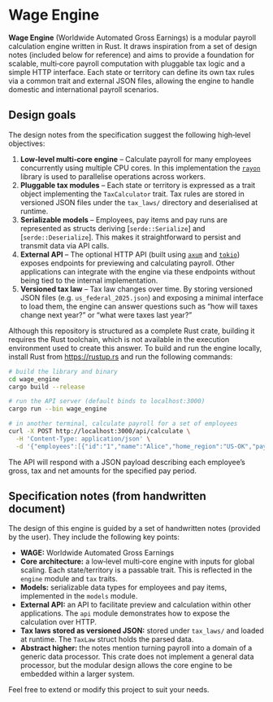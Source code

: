 # Wage Engine

**Wage Engine** (Worldwide Automated Gross Earnings) is a modular payroll
calculation engine written in Rust.  It draws inspiration from a set
of design notes (included below for reference) and aims to provide a
foundation for scalable, multi‑core payroll computation with
pluggable tax logic and a simple HTTP interface.  Each state or
territory can define its own tax rules via a common trait and
external JSON files, allowing the engine to handle domestic and
international payroll scenarios.

## Design goals

The design notes from the specification suggest the following
high‑level objectives:

1. **Low‑level multi‑core engine** – Calculate payroll for many
   employees concurrently using multiple CPU cores.  In this
   implementation the [`rayon`](https://crates.io/crates/rayon)
   library is used to parallelise operations across workers.
2. **Pluggable tax modules** – Each state or territory is expressed
   as a trait object implementing the `TaxCalculator` trait.  Tax
   rules are stored in versioned JSON files under the
   `tax_laws/` directory and deserialised at runtime.
3. **Serializable models** – Employees, pay items and pay runs are
   represented as structs deriving [`serde::Serialize`]
   and [`serde::Deserialize`].  This makes it straightforward to
   persist and transmit data via API calls.
4. **External API** – The optional HTTP API (built using
   [`axum`](https://crates.io/crates/axum) and [`tokio`](https://crates.io/crates/tokio))
   exposes endpoints for previewing and calculating payroll.  Other
   applications can integrate with the engine via these endpoints
   without being tied to the internal implementation.
5. **Versioned tax law** – Tax law changes over time.  By storing
   versioned JSON files (e.g. `us_federal_2025.json`) and exposing
   a minimal interface to load them, the engine can answer questions
   such as “how will taxes change next year?” or “what were taxes last
   year?”

Although this repository is structured as a complete Rust crate,
building it requires the Rust toolchain, which is not available in
the execution environment used to create this answer.  To build and
run the engine locally, install Rust from <https://rustup.rs> and run
the following commands:

```sh
# build the library and binary
cd wage_engine
cargo build --release

# run the API server (default binds to localhost:3000)
cargo run --bin wage_engine

# in another terminal, calculate payroll for a set of employees
curl -X POST http://localhost:3000/api/calculate \
  -H 'Content-Type: application/json' \
  -d '{"employees":[{"id":"1","name":"Alice","home_region":"US-OK","pay_rate":50.0,"pay_frequency":"Hourly"}],"pay_items":{},"pay_period":{"start":"2025-08-01","end":"2025-08-15"}}'

```

The API will respond with a JSON payload describing each employee’s
gross, tax and net amounts for the specified pay period.

## Specification notes (from handwritten document)

The design of this engine is guided by a set of handwritten notes
(provided by the user).  They include the following key points:

- **WAGE:** Worldwide Automated Gross Earnings
- **Core architecture:** a low‑level multi‑core engine with inputs for global
  scaling.  Each state/territory is a passable trait.  This is
  reflected in the `engine` module and `tax` traits.
- **Models:** serializable data types for employees and pay items,
  implemented in the `models` module.
- **External API:** an API to facilitate preview and calculation within
  other applications.  The `api` module demonstrates how to expose
  the calculation over HTTP.
- **Tax laws stored as versioned JSON:** stored under `tax_laws/` and
  loaded at runtime.  The `TaxLaw` struct holds the parsed data.
- **Abstract higher:** the notes mention turning payroll into a domain
  of a generic data processor.  This crate does not implement a
  general data processor, but the modular design allows the core
  engine to be embedded within a larger system.

Feel free to extend or modify this project to suit your needs.